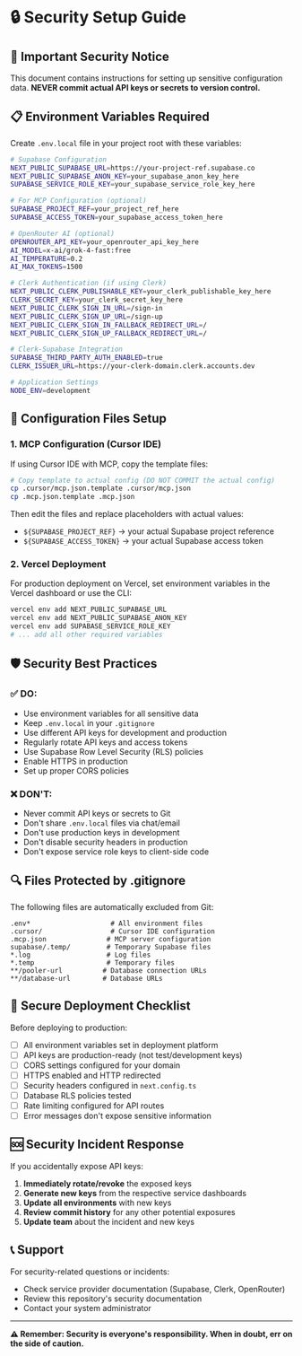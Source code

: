 # 🔒 Security Setup Guide

## 🚨 Important Security Notice

This document contains instructions for setting up sensitive configuration data. **NEVER commit actual API keys or secrets to version control.**

## 📋 Environment Variables Required

Create `.env.local` file in your project root with these variables:

```bash
# Supabase Configuration
NEXT_PUBLIC_SUPABASE_URL=https://your-project-ref.supabase.co
NEXT_PUBLIC_SUPABASE_ANON_KEY=your_supabase_anon_key_here
SUPABASE_SERVICE_ROLE_KEY=your_supabase_service_role_key_here

# For MCP Configuration (optional)
SUPABASE_PROJECT_REF=your_project_ref_here
SUPABASE_ACCESS_TOKEN=your_supabase_access_token_here

# OpenRouter AI (optional)
OPENROUTER_API_KEY=your_openrouter_api_key_here
AI_MODEL=x-ai/grok-4-fast:free
AI_TEMPERATURE=0.2
AI_MAX_TOKENS=1500

# Clerk Authentication (if using Clerk)
NEXT_PUBLIC_CLERK_PUBLISHABLE_KEY=your_clerk_publishable_key_here
CLERK_SECRET_KEY=your_clerk_secret_key_here
NEXT_PUBLIC_CLERK_SIGN_IN_URL=/sign-in
NEXT_PUBLIC_CLERK_SIGN_UP_URL=/sign-up
NEXT_PUBLIC_CLERK_SIGN_IN_FALLBACK_REDIRECT_URL=/
NEXT_PUBLIC_CLERK_SIGN_UP_FALLBACK_REDIRECT_URL=/

# Clerk-Supabase Integration
SUPABASE_THIRD_PARTY_AUTH_ENABLED=true
CLERK_ISSUER_URL=https://your-clerk-domain.clerk.accounts.dev

# Application Settings
NODE_ENV=development
```

## 🔧 Configuration Files Setup

### 1. MCP Configuration (Cursor IDE)

If using Cursor IDE with MCP, copy the template files:

```bash
# Copy template to actual config (DO NOT COMMIT the actual config)
cp .cursor/mcp.json.template .cursor/mcp.json
cp .mcp.json.template .mcp.json
```

Then edit the files and replace placeholders with actual values:
- `${SUPABASE_PROJECT_REF}` → your actual Supabase project reference
- `${SUPABASE_ACCESS_TOKEN}` → your actual Supabase access token

### 2. Vercel Deployment

For production deployment on Vercel, set environment variables in the Vercel dashboard or use the CLI:

```bash
vercel env add NEXT_PUBLIC_SUPABASE_URL
vercel env add NEXT_PUBLIC_SUPABASE_ANON_KEY
vercel env add SUPABASE_SERVICE_ROLE_KEY
# ... add all other required variables
```

## 🛡️ Security Best Practices

### ✅ DO:
- Use environment variables for all sensitive data
- Keep `.env.local` in your `.gitignore`
- Use different API keys for development and production
- Regularly rotate API keys and access tokens
- Use Supabase Row Level Security (RLS) policies
- Enable HTTPS in production
- Set up proper CORS policies

### ❌ DON'T:
- Never commit API keys or secrets to Git
- Don't share `.env.local` files via chat/email
- Don't use production keys in development
- Don't disable security headers in production
- Don't expose service role keys to client-side code

## 🔍 Files Protected by .gitignore

The following files are automatically excluded from Git:

```
.env*                    # All environment files
.cursor/                 # Cursor IDE configuration
.mcp.json               # MCP server configuration
supabase/.temp/         # Temporary Supabase files
*.log                   # Log files
*.temp                  # Temporary files
**/pooler-url          # Database connection URLs
**/database-url        # Database URLs
```

## 🚀 Secure Deployment Checklist

Before deploying to production:

- [ ] All environment variables set in deployment platform
- [ ] API keys are production-ready (not test/development keys)
- [ ] CORS settings configured for your domain
- [ ] HTTPS enabled and HTTP redirected
- [ ] Security headers configured in `next.config.ts`
- [ ] Database RLS policies tested
- [ ] Rate limiting configured for API routes
- [ ] Error messages don't expose sensitive information

## 🆘 Security Incident Response

If you accidentally expose API keys:

1. **Immediately rotate/revoke** the exposed keys
2. **Generate new keys** from the respective service dashboards
3. **Update all environments** with new keys
4. **Review commit history** for any other potential exposures
5. **Update team** about the incident and new keys

## 📞 Support

For security-related questions or incidents:
- Check service provider documentation (Supabase, Clerk, OpenRouter)
- Review this repository's security documentation
- Contact your system administrator

---

**⚠️ Remember: Security is everyone's responsibility. When in doubt, err on the side of caution.**
